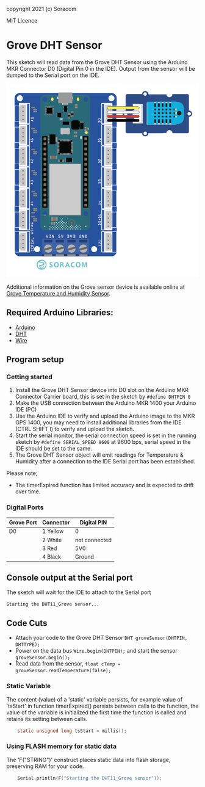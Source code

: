 copyright 2021 (c) Soracom

MIT Licence

# Grove DHT Sensor
This sketch will read data from the Grove DHT Sensor using the Arduino MKR Connector D0 (Digital Pin 0 in the IDE).  Output from the sensor will be dumped to the Serial port on the IDE.

![photo_grove_dht_sensor](../../content/soracom-grove-dht.png)

Additional information on the Grove sensor device is available online at [Grove Temperature and Humidity Sensor](https://github.com/Seeed-Studio/Grove_Temperature_And_Humidity_Sensor).

## Required Arduino Libraries:

- [Arduino](https://github.com/arduino/Arduino)
- [DHT](https://github.com/Seeed-Studio/Grove_Temperature_And_Humidity_Sensor)
- [Wire](https://github.com/arduino/ArduinoCore-avr/tree/master/libraries/Wire)

## Program setup

### Getting started

1. Install the Grove DHT Sensor device into D0 slot on the Arduino MKR Connector Carrier board, this is set in the sketch by `#define DHTPIN 0`
1. Make the USB connection between the Arduino MKR 1400 your Arduino IDE (PC)
1. Use the Arduino IDE to verify and upload the Arduino image to the MKR GPS 1400, you may need to install additional libraries from the IDE (CTRL SHIFT I) to verify and upload the sketch.
1. Start the serial monitor, the serial connection speed is set in the running sketch by `#define SERIAL_SPEED 9600` at 9600 bps, serial speed in the IDE should be set to the same.
1. The Grove DHT Sensor object will emit readings for Temperature & Humidity after a connection to the IDE Serial port has been established.

Please note;
- The timerExpired function has limited accuracy and is expected to drift over time.

### Digital Ports

|Grove Port	|Connector	|Digital PIN|
|---------------|-----------|-----------|
| D0            |1 Yellow	| 0 |
|		|2 White    | not connected |
|		|3 Red      | 5V0       |
|		|4 Black	| Ground    |

## Console output at the Serial port
The sketch will wait for the IDE to attach to the Serial port

```text
Starting the DHT11_Grove sensor...
```

## Code Cuts
- Attach your code to the Grove DHT Sensor `DHT groveSensor(DHTPIN, DHTTYPE);`
- Power on the data bus `Wire.begin(DHTPIN);` and start the sensor `groveSensor.begin();`
- Read data from the sensor, `float cTemp = groveSensor.readTemperature(false);`

### Static Variable
The content (value) of a 'static' variable persists, for example value of 'tsStart' in function timerExpired() persists between calls to the function, the value of the variable is initialized the first time the function is called and retains its setting between calls.

```c
	static unsigned long tsStart = millis();
```

### Using FLASH memory for static data
The 'F("STRING")' construct places static data into flash storage, preserving RAM for your code.

```c
	Serial.println(F("Starting the DHT11_Grove sensor"));
```
